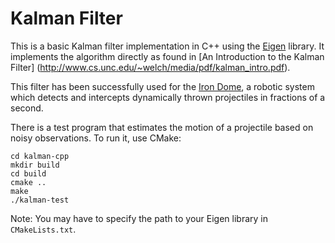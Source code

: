 Kalman Filter
=============
This is a basic Kalman filter implementation in C++ using the
[Eigen](http://eigen.tuxfamily.org/) library. It implements the algorithm
directly as found in [An Introduction to the Kalman Filter]
(http://www.cs.unc.edu/~welch/media/pdf/kalman_intro.pdf).

This filter has been successfully used for the
[Iron Dome](https://github.com/hmartiro/iron-dome), a robotic system
which detects and intercepts dynamically thrown projectiles in fractions of a second.

There is a test program that estimates the motion of a projectile based on
noisy observations. To run it, use CMake:

    cd kalman-cpp
    mkdir build
    cd build
    cmake ..
    make
    ./kalman-test

Note: You may have to specify the path to your Eigen library in
`CMakeLists.txt`.
